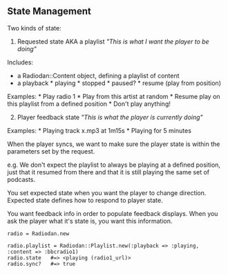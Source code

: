 State Management
----------------

Two kinds of state:


1.  Requested state AKA a playlist
  *"This is what I want the player to be doing"*
  
  Includes:
   * a Radiodan::Content object, defining a playlist of content
   * a playback
    * playing
    * stopped
    * paused?
    * resume (play from position)

  Examples:
    * Play radio 1
    * Play from this artist at random
    * Resume play on this playlist from a defined position
    * Don't play anything!

2. Player feedback state
  *"This is what the player is currently doing"*
  
  Examples:
    * Playing track x.mp3 at 1m15s
    * Playing <URL> for 5 minutes

When the player syncs, we want to make sure the player state is within the parameters set by the request.

  e.g. We don't expect the playlist to always be playing at a defined position, just that it resumed from there and that it is still playing the same set of podcasts.

You set expected state when you want the player to change direction.
Expected state defines how to respond to player state.

You want feedback info in order to populate feedback displays. When you ask the player what it's state is, you want this information.

    radio = Radiodan.new
    
    radio.playlist = Radiodan::Playlist.new(:playback => :playing, :content => :bbcradio1)
    radio.state   #=> <playing (radio1_url)>
    radio.sync?   #=> true
